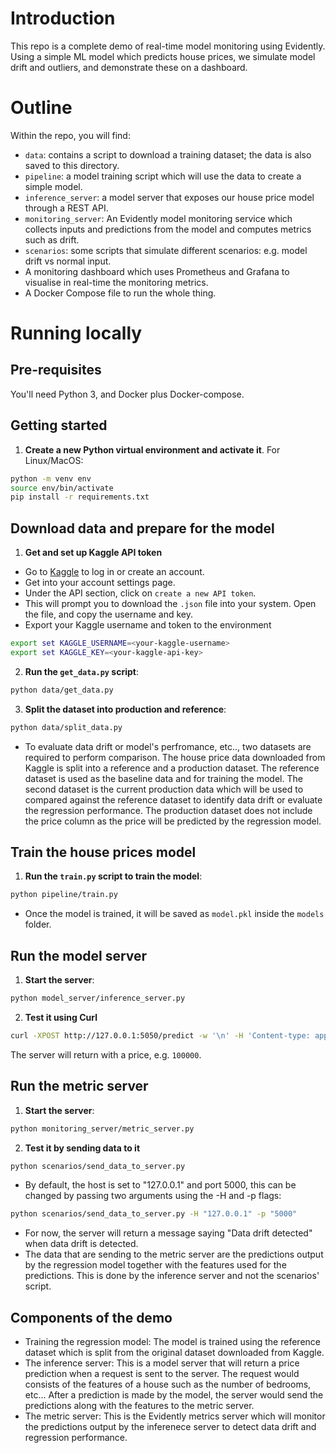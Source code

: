 # Introduction

This repo is a complete demo of real-time model monitoring using Evidently. Using a simple ML model which predicts house prices, we simulate model drift and outliers, and demonstrate these on a dashboard.

# Outline

<!-- TODO: add detail to this description -->

Within the repo, you will find:

* `data`: contains a script to download a training dataset; the data is also saved to this directory.
* `pipeline`: a model training script which will use the data to create a simple model.
* `inference_server`: a model server that exposes our house price model through a REST API.
* `monitoring_server`: An Evidently model monitoring service which collects inputs and predictions from the model and computes metrics such as drift.
* `scenarios`: some scripts that simulate different scenarios: e.g. model drift vs normal input.
* A monitoring dashboard which uses Prometheus and Grafana to visualise in real-time the monitoring metrics.
* A Docker Compose file to run the whole thing.

# Running locally

## Pre-requisites

You'll need Python 3, and Docker plus Docker-compose.

## Getting started

1. **Create a new Python virtual environment and activate it**. For Linux/MacOS:

```bash
python -m venv env
source env/bin/activate 
pip install -r requirements.txt
```

## Download data and prepare for the model

1. **Get and set up Kaggle API token**

- Go to [Kaggle](https://www.kaggle.com) to log in or create an account.
- Get into your account settings page.
- Under the API section, click on `create a new API token`.
- This will prompt you to download the `.json` file into your system. Open the file, and copy the username and key.
- Export your Kaggle username and token to the environment

```bash
export set KAGGLE_USERNAME=<your-kaggle-username>
export set KAGGLE_KEY=<your-kaggle-api-key>
```

2. **Run the `get_data.py` script**:

```bash
python data/get_data.py
```

3. **Split the dataset into production and reference**:

```bash
python data/split_data.py
```

- To evaluate data drift or model's perfromance, etc.., two datasets are required to perform comparison. The house price data downloaded from Kaggle is split into a reference and a production dataset. The reference dataset is used as the baseline data and for training the model. The second dataset is the current production data which will be used to compared against the reference dataset to identify data drift or evaluate the regression performance. The production dataset does not include the price column as the price will be predicted by the regression model.

## Train the house prices model

1. **Run the `train.py` script to train the model**:

```bash
python pipeline/train.py
```
- Once the model is trained, it will be saved as `model.pkl` inside the `models` folder.

## Run the model server

1. **Start the server**:

```bash
python model_server/inference_server.py
```

2. **Test it using Curl**

```bash
curl -XPOST http://127.0.0.1:5050/predict -w '\n' -H 'Content-type: application/json' -d '{"bedrooms": 1, "bathrooms": 1, "sqft_living": 50, "sqft_lot": 50, "floors": 1, "waterfront": 0, "view": 0, "condition": 0, "grade": 0, "yr_built": 1960}'
```

The server will return with a price, e.g. `100000`.


## Run the metric server

1. **Start the server**:

```bash
python monitoring_server/metric_server.py
```

2. **Test it by sending data to it**

```bash
python scenarios/send_data_to_server.py
```
- By default, the host is set to "127.0.0.1" and port 5000, this can be changed by passing two arguments using the -H and -p flags:
```bash
python scenarios/send_data_to_server.py -H "127.0.0.1" -p "5000"
```
- For now, the server will return a message saying "Data drift detected" when data drift is detected.
- The data that are sending to the metric server are the predictions output by the regression model together with the features used for the predictions. This is done by the inference server and not the scenarios' script.

## Components of the demo

- Training the regression model: The model is trained using the reference dataset which is split from the original dataset downloaded from Kaggle.
- The inference server: This is a model server that will return a price prediction when a request is sent to the server. The request would consists of the features of a house such as the number of bedrooms, etc... After a prediction is made by the model, the server would send the predictions along with the features to the metric server.
- The metric server: This is the Evidently metrics server which will monitor the predictions output by the inferenece server to detect data drift and regression performance.
